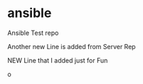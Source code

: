 # ansible
Ansible Test repo



Another new Line is added from Server Rep


NEW Line that I added just for Fun



o
